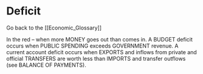 # Deficit

Go back to the [[Economic_Glossary]]


In the red – when more MONEY goes out than comes in. A BUDGET deficit occurs when PUBLIC SPENDING exceeds GOVERNMENT revenue. A current account deficit occurs when EXPORTS and inflows from private and official TRANSFERS are worth less than IMPORTS and transfer outflows (see BALANCE OF PAYMENTS).

